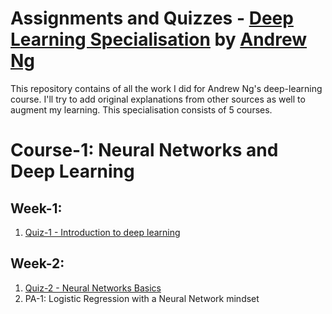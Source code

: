 # Assignments and Quizzes - [Deep Learning Specialisation](https://www.coursera.org/specializations/deep-learning) by [Andrew Ng](http://www.andrewng.org/)

This repository contains of all the work I did for Andrew Ng's deep-learning course. I'll try to add original explanations from other sources as well to augment my learning.
This specialisation consists of 5 courses. 

# Course-1: Neural Networks and Deep Learning

## Week-1:
1. [Quiz-1 - Introduction to deep learning](https://github.com/d-saikrishna/deeplearning.ai_Assignments/blob/master/Neural%20Networks%20and%20Deep%20Learning/Quiz-1%20_%20Introduction%20to%20deep%20learning.pdf)

## Week-2:
1. [Quiz-2 - Neural Networks Basics](https://github.com/d-saikrishna/deeplearning.ai_Assignments/blob/master/Neural%20Networks%20and%20Deep%20Learning/Quiz-2%20_%20Neural%20Network%20Basics.pdf)
2. PA-1: Logistic Regression with a Neural Network mindset
